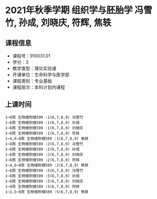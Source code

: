 # 2021年秋季学期 组织学与胚胎学 冯雪竹, 孙成, 刘晓庆, 符辉, 焦轶






## 课程信息

- 课程号：910031.01
- 学分：3
- 教学类型：理论实验课
- 开课单位：生命科学与医学部
- 课程类别：专业基础
- 课程层次：本科计划内课程

## 上课时间

```
1~8周 生物楼附楼509 :1(6,7,8,9) 冯雪竹
1~8周 生物楼附楼509 :1(6,7,8,9) 孙成
1~8周 生物楼附楼509 :1(6,7,8,9) 刘晓庆
1~8周 生物楼附楼509 :1(6,7,8,9) 符辉
1~4,6~8周 生物楼附楼509 :1(6,7,8,9) 焦轶
1~8周 生物楼附楼509 :2(6,7,8,9) 冯雪竹
1~8周 生物楼附楼509 :2(6,7,8,9) 孙成
1~8周 生物楼附楼509 :2(6,7,8,9) 刘晓庆
1~8周 生物楼附楼509 :2(6,7,8,9) 符辉
1~4,6~8周 生物楼附楼509 :2(6,7,8,9) 焦轶
1~8周 生物楼附楼509 :5(6,7,8,9) 冯雪竹
1~8周 生物楼附楼509 :5(6,7,8,9) 孙成
1~8周 生物楼附楼509 :5(6,7,8,9) 刘晓庆
1~8周 生物楼附楼509 :5(6,7,8,9) 符辉
1~3,5~8周 生物楼附楼509 :5(6,7,8,9) 焦轶
```

